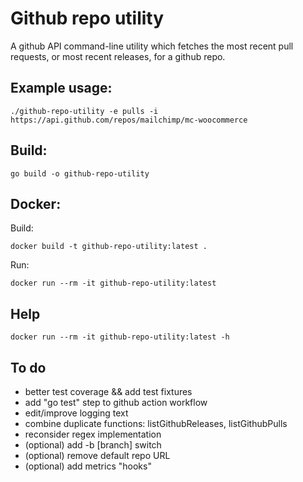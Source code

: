 Github repo utility
=======================
A github API command-line utility which fetches the most recent pull requests, or most recent releases, for a github repo. 

Example usage: 
-----------
```
./github-repo-utility -e pulls -i https://api.github.com/repos/mailchimp/mc-woocommerce
``` 
Build:
--------
```
go build -o github-repo-utility
```

Docker:
-----------
Build:
```
docker build -t github-repo-utility:latest .
```

Run:
```
docker run --rm -it github-repo-utility:latest 
```
Help
--------
```
docker run --rm -it github-repo-utility:latest -h
```

To do
------------
 - better test coverage && add test fixtures
 - add "go test" step to github action workflow
 - edit/improve logging text
 - combine duplicate functions: listGithubReleases, listGithubPulls 
 - reconsider regex implementation
 - (optional) add -b [branch] switch
 - (optional) remove default repo URL
 - (optional) add metrics "hooks"
